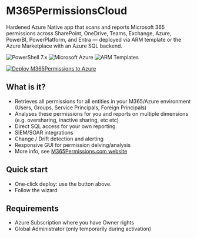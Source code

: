 # M365PermissionsCloud

Hardened Azure Native app that scans and reports Microsoft 365 permissions across SharePoint, OneDrive, Teams, Exchange, Azure, PowerBI, PowerPlatform, and Entra — deployed via ARM template or the Azure Marketplace with an Azure SQL backend.

![PowerShell 7.x](https://img.shields.io/badge/PowerShell-7.x-5391FE?logo=powershell&logoColor=white)
![Microsoft Azure](https://custom-icon-badges.demolab.com/badge/Microsoft%20Azure-0089D6?logo=msazure&logoColor=white)
![ARM Templates](https://img.shields.io/badge/Deployment-ARM%20Templates-5C2D91)

[![Deploy M365Permissions to Azure](https://aka.ms/deploytoazurebutton)](https://portal.azure.com/#view/Microsoft_Azure_CreateUIDef/CustomDeploymentBlade/uri/https%3A%2F%2Fraw.githubusercontent.com%2Fjflieben%2FassortedFunctionsV2%2Frefs%2Fheads%2Fmain%2FM365PermissionsCloud%2Fazuredeploy.json/uiFormDefinitionUri/https%3A%2F%2Fraw.githubusercontent.com%2Fjflieben%2FassortedFunctionsV2%2Frefs%2Fheads%2Fmain%2FM365PermissionsCloud%2Fui.json)

## What is it?
- Retrieves all permissions for all entities in your M365/Azure environment (Users, Groups, Service Principals, Foreign Principals)
- Analyses these permissions for you and reports on multiple dimensions (e.g. oversharing, inactive sharing, etc etc)
- Direct SQL access for your own reporting
- SIEM/SOAR integrations
- Change / Drift detection and alerting
- Responsive GUI for permission delving/analysis
- More info, see [M365Permissions.com website](https://www.m365permissions.com)

## Quick start
- One‑click deploy: use the button above.
- Follow the wizard

## Requirements
- Azure Subscription where you have Owner rights
- Global Administrator (only temporarily during activation)